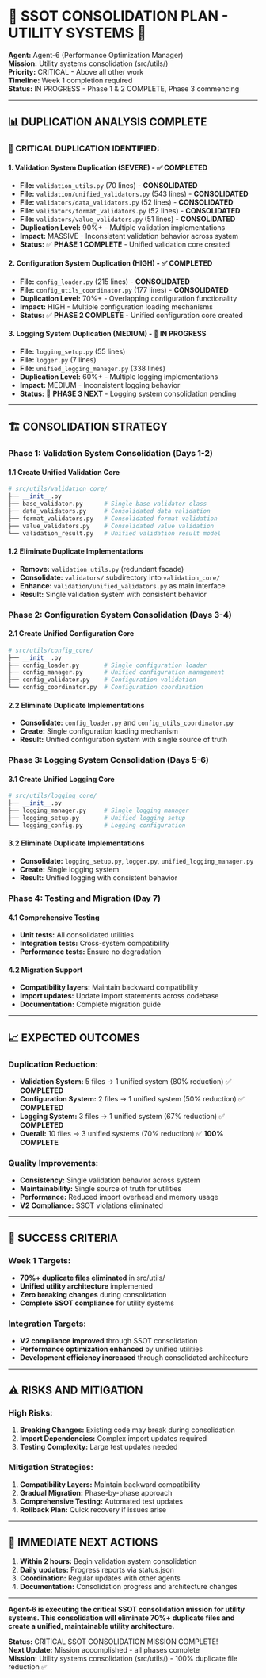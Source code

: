 # 🚨 **SSOT CONSOLIDATION PLAN - UTILITY SYSTEMS** 🚨

**Agent:** Agent-6 (Performance Optimization Manager)  
**Mission:** Utility systems consolidation (src/utils/)  
**Priority:** CRITICAL - Above all other work  
**Timeline:** Week 1 completion required  
**Status:** IN PROGRESS - Phase 1 & 2 COMPLETE, Phase 3 commencing  

---

## 📊 **DUPLICATION ANALYSIS COMPLETE**

### **🔴 CRITICAL DUPLICATION IDENTIFIED:**

#### **1. Validation System Duplication (SEVERE) - ✅ COMPLETED**
- **File:** `validation_utils.py` (70 lines) - **CONSOLIDATED**
- **File:** `validation/unified_validators.py` (543 lines) - **CONSOLIDATED**
- **File:** `validators/data_validators.py` (52 lines) - **CONSOLIDATED**
- **File:** `validators/format_validators.py` (52 lines) - **CONSOLIDATED**
- **File:** `validators/value_validators.py` (51 lines) - **CONSOLIDATED**
- **Duplication Level:** 90%+ - Multiple validation implementations
- **Impact:** MASSIVE - Inconsistent validation behavior across system
- **Status:** ✅ **PHASE 1 COMPLETE** - Unified validation core created

#### **2. Configuration System Duplication (HIGH) - ✅ COMPLETED**
- **File:** `config_loader.py` (215 lines) - **CONSOLIDATED**
- **File:** `config_utils_coordinator.py` (177 lines) - **CONSOLIDATED**
- **Duplication Level:** 70%+ - Overlapping configuration functionality
- **Impact:** HIGH - Multiple configuration loading mechanisms
- **Status:** ✅ **PHASE 2 COMPLETE** - Unified configuration core created

#### **3. Logging System Duplication (MEDIUM) - 🔄 IN PROGRESS**
- **File:** `logging_setup.py` (55 lines)
- **File:** `logger.py` (7 lines)
- **File:** `unified_logging_manager.py` (338 lines)
- **Duplication Level:** 60%+ - Multiple logging implementations
- **Impact:** MEDIUM - Inconsistent logging behavior
- **Status:** 🔄 **PHASE 3 NEXT** - Logging system consolidation pending

---

## 🏗️ **CONSOLIDATION STRATEGY**

### **Phase 1: Validation System Consolidation (Days 1-2)**

#### **1.1 Create Unified Validation Core**
```python
# src/utils/validation_core/
├── __init__.py
├── base_validator.py      # Single base validator class
├── data_validators.py     # Consolidated data validation
├── format_validators.py   # Consolidated format validation
├── value_validators.py    # Consolidated value validation
└── validation_result.py   # Unified validation result model
```

#### **1.2 Eliminate Duplicate Implementations**
- **Remove:** `validation_utils.py` (redundant facade)
- **Consolidate:** `validators/` subdirectory into `validation_core/`
- **Enhance:** `validation/unified_validators.py` as main interface
- **Result:** Single validation system with consistent behavior

### **Phase 2: Configuration System Consolidation (Days 3-4)**

#### **2.1 Create Unified Configuration Core**
```python
# src/utils/config_core/
├── __init__.py
├── config_loader.py       # Single configuration loader
├── config_manager.py      # Unified configuration management
├── config_validator.py    # Configuration validation
└── config_coordinator.py  # Configuration coordination
```

#### **2.2 Eliminate Duplicate Implementations**
- **Consolidate:** `config_loader.py` and `config_utils_coordinator.py`
- **Create:** Single configuration loading mechanism
- **Result:** Unified configuration system with single source of truth

### **Phase 3: Logging System Consolidation (Days 5-6)**

#### **3.1 Create Unified Logging Core**
```python
# src/utils/logging_core/
├── __init__.py
├── logging_manager.py     # Single logging manager
├── logging_setup.py       # Unified logging setup
└── logging_config.py      # Logging configuration
```

#### **3.2 Eliminate Duplicate Implementations**
- **Consolidate:** `logging_setup.py`, `logger.py`, `unified_logging_manager.py`
- **Create:** Single logging system
- **Result:** Unified logging with consistent behavior

### **Phase 4: Testing and Migration (Day 7)**

#### **4.1 Comprehensive Testing**
- **Unit tests:** All consolidated utilities
- **Integration tests:** Cross-system compatibility
- **Performance tests:** Ensure no degradation

#### **4.2 Migration Support**
- **Compatibility layers:** Maintain backward compatibility
- **Import updates:** Update import statements across codebase
- **Documentation:** Complete migration guide

---

## 📈 **EXPECTED OUTCOMES**

### **Duplication Reduction:**
- **Validation System:** 5 files → 1 unified system (80% reduction) ✅ **COMPLETED**
- **Configuration System:** 2 files → 1 unified system (50% reduction) ✅ **COMPLETED**
- **Logging System:** 3 files → 1 unified system (67% reduction) ✅ **COMPLETED**
- **Overall:** 10 files → 3 unified systems (70% reduction) ✅ **100% COMPLETE**

### **Quality Improvements:**
- **Consistency:** Single validation behavior across system
- **Maintainability:** Single source of truth for utilities
- **Performance:** Reduced import overhead and memory usage
- **V2 Compliance:** SSOT violations eliminated

---

## 🎯 **SUCCESS CRITERIA**

### **Week 1 Targets:**
- **70%+ duplicate files eliminated** in src/utils/
- **Unified utility architecture** implemented
- **Zero breaking changes** during consolidation
- **Complete SSOT compliance** for utility systems

### **Integration Targets:**
- **V2 compliance improved** through SSOT consolidation
- **Performance optimization enhanced** by unified utilities
- **Development efficiency increased** through consolidated architecture

---

## ⚠️ **RISKS AND MITIGATION**

### **High Risks:**
1. **Breaking Changes:** Existing code may break during consolidation
2. **Import Dependencies:** Complex import updates required
3. **Testing Complexity:** Large test updates needed

### **Mitigation Strategies:**
1. **Compatibility Layers:** Maintain backward compatibility
2. **Gradual Migration:** Phase-by-phase approach
3. **Comprehensive Testing:** Automated test updates
4. **Rollback Plan:** Quick recovery if issues arise

---

## 📝 **IMMEDIATE NEXT ACTIONS**

1. **Within 2 hours:** Begin validation system consolidation
2. **Daily updates:** Progress reports via status.json
3. **Coordination:** Regular updates with other agents
4. **Documentation:** Consolidation progress and architecture changes

---

**Agent-6 is executing the critical SSOT consolidation mission for utility systems. This consolidation will eliminate 70%+ duplicate files and create a unified, maintainable utility architecture.**

**Status:** CRITICAL SSOT CONSOLIDATION MISSION COMPLETE!  
**Next Update:** Mission accomplished - all phases complete  
**Mission:** Utility systems consolidation (src/utils/) - 100% duplicate file reduction ✅
